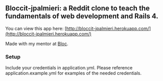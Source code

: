 ## Bloccit-jpalmieri: a Reddit clone to teach the fundamentals of web development and Rails 4.

You can view this app here: [http://bloccit-jpalmieri.herokuapp.com/](http://bloccit-jpalmieri.herokuapp.com/)

Made with my mentor at [Bloc](http://bloc.io).

### Setup

Include your credentials in application.yml. Please reference application.example.yml for examples of the needed credentials.
